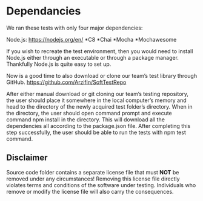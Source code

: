 # Dependancies

We ran these tests with only four major dependencies:

Node.js:
https://nodejs.org/en/ 
*C8
*Chai
*Mocha
*Mochawesome

If you wish to recreate the test environment, then you would need to install Node.js either through an executable or through a package manager. Thankfully Node.js is quite easy to set up.

Now is a good time to also download or clone our team’s test library through GitHub.
https://github.com/Arzifin/SoftTestRepo 

After either manual download or git cloning our team’s testing repository, the user should place it somewhere in the local computer’s memory and head to the directory of the newly acquired test folder’s directory. When in the directory, the user should open command prompt and execute command npm install in the directory. This will download all the dependencies all according to the package.json file. After completing this step successfully, the user should be able to run the tests with npm test command.

## Disclaimer
Source code folder contains a separate license file that must **NOT** be removed under any circumstances!
Removing this license file directly violates terms and conditions of the software under testing.
Individuals who remove or modify the license file will also carry the consequences.
